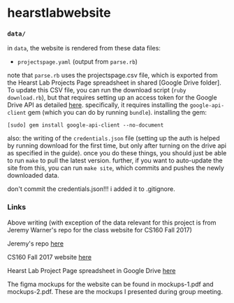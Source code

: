 # hearstlabwebsite


### `data/`

in `data`, the website is rendered from these data files:

- `projectspage.yaml` (output from `parse.rb`)

note that `parse.rb` uses the projectspage.csv file, which is exported from
the Hearst Lab Projects Page spreadsheet in shared [Google Drive folder]. To update this CSV file, you can run the download script (`ruby download.rb`),
but that requires setting up an access token for the Google Drive API as
detailed [here](https://developers.google.com/drive/v3/web/quickstart/ruby).
specifically, it requires installing the `google-api-client` gem (which you can
do by running `bundle`). installing the gem:

    [sudo] gem install google-api-client --no-document

also: the writing of the `credentials.json` file (setting up the auth is
helped by running download for the first time, but only after turning on the
drive api as specified in the guide). once you do these things, you should just
be able to run `make` to pull the latest version. further, if you want to
auto-update the site from this, you can run `make site`, which commits and
pushes the newly downloaded data.

don't commit the credentials.json!!! i added it to .gitignore.

### Links

Above writing (with exception of the data relevant for this project is from Jeremy Warner's repo for the class website for CS160 Fall 2017)

Jeremy's repo [here](https://github.com/cs160-berkeley/website)

CS160 Fall 2017 website [here](http://cs160.ninja/f17/)

Hearst Lab Project Page spreadsheet in Google Drive [here](https://docs.google.com/spreadsheets/d/1n5040fdFngI5AkSWAwbJ0rtzvcZmZp6rtUqL8uXjcH8/edit?usp=sharing)

The figma mockups for the website can be found in mockups-1.pdf and mockups-2.pdf. These are the mockups I presented during group meeting.


